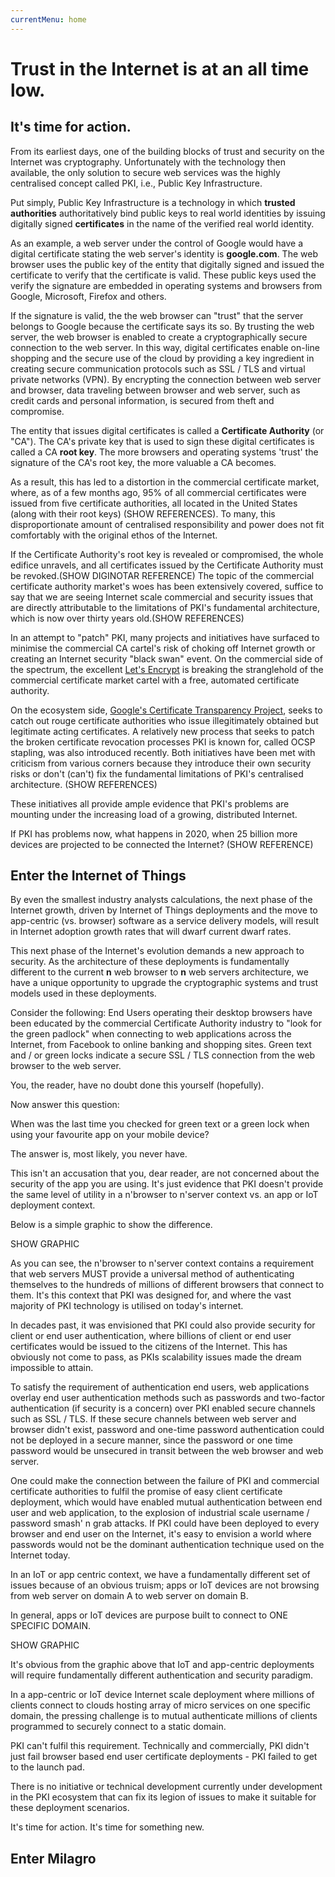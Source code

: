 ```yaml
---
currentMenu: home
---
```

<div id="generated-toc" class="generate_from_h2"></div>

# Trust in the Internet is at an all time low.
## It's time for action.

From its earliest days, one of the building blocks of trust and security on the Internet was cryptography. Unfortunately with the technology then available, the only solution to secure web services was the highly centralised concept called PKI, i.e., Public Key Infrastructure.

Put simply, Public Key Infrastructure is a technology in which __trusted authorities__ authoritatively bind public keys to real world identities by issuing digitally signed __certificates__ in the name of the verified real world identity.  

As an example, a web server under the control of Google would have a digital certificate stating the web server's identity is __google.com__. The web browser uses the public key of the entity that digitally signed and issued the certificate to verify that the certificate is valid. These public keys used the verify the signature are embedded in operating systems and browsers from Google, Microsoft, Firefox and others.  

If the signature is valid, the the web browser can "trust" that the server belongs to Google because the certificate says its so.  By trusting the web server, the web browser is enabled to create a cryptographically secure connection to the web server. In this way, digital certificates enable on-line shopping and the secure use of the cloud by providing a key ingredient in creating secure communication protocols such as SSL / TLS and virtual private networks (VPN). By encrypting the connection between web server and browser, data traveling between browser and web server, such as credit cards and personal information, is secured from theft and compromise.

The entity that issues digital certificates is called a __Certificate Authority__ (or "CA"). The CA's private key that is used to sign these digital certificates is called a CA __root key__.  The more browsers and operating systems 'trust' the signature of the CA's root key, the more valuable a CA becomes.

As a result, this has led to a distortion in the commercial certificate market, where, as of a few months ago, 95% of all commercial certificates were issued from five certificate authorities, all located in the United States (along with their root keys) (SHOW REFERENCES).  To many, this disproportionate amount of centralised responsibility and power does not fit comfortably with the original ethos of the Internet.

If the Certificate Authority's root key is revealed or compromised, the whole edifice unravels, and all certificates issued by the Certificate Authority must be revoked.(SHOW DIGINOTAR REFERENCE) The topic of the commercial certificate authority market's woes has been extensively covered, suffice to say that we are seeing Internet scale commercial and security issues that are directly attributable to the limitations of PKI's fundamental architecture, which is now over thirty years old.(SHOW REFERENCES)

In an attempt to "patch" PKI, many projects and initiatives have surfaced to minimise the commercial CA cartel's risk of choking off Internet growth or creating an Internet security "black swan" event. On the commercial side of the spectrum, the excellent [Let's Encrypt](https://letsencrypt.org/) is breaking the stranglehold of the commercial certificate market cartel with a free, automated certificate authority.

On the ecosystem side, [Google's Certificate Transparency Project](https://www.certificate-transparency.org/), seeks to catch out rouge certificate authorities who issue illegitimately obtained but legitimate acting certificates.  A relatively new process that seeks to patch the broken certificate revocation processes PKI is known for, called OCSP stapling, was also introduced recently.  Both initiatives have been met with criticism from various corners because they introduce their own security risks or don't (can't) fix the fundamental limitations of PKI's centralised architecture. (SHOW REFERENCES)

These initiatives all provide ample evidence that PKI's problems are mounting under the increasing load of a growing, distributed Internet.

If PKI has problems now, what happens in 2020, when 25 billion more devices are projected to be connected the Internet? (SHOW REFERENCE)

## Enter the Internet of Things

By even the smallest industry analysts calculations, the next phase of the Internet growth, driven by Internet of Things deployments and the move to app-centric (vs. browser) software as a service delivery models, will result in Internet adoption growth rates that will dwarf current dwarf rates.

This next phase of the Internet's evolution demands a new approach to security. As the architecture of these deployments is fundamentally different to the current __n__ web browser to __n__ web servers architecture, we have a unique opportunity to upgrade the cryptographic systems and trust models used in these deployments.

Consider the following: End Users operating their desktop browsers have been educated by the commercial Certificate Authority industry to "look for the green padlock" when connecting to web applications across the Internet, from Facebook to online banking and shopping sites. Green text and / or green locks indicate a secure SSL / TLS connection from the web browser to the web server.

You, the reader, have no doubt done this yourself (hopefully).

Now answer this question:

When was the last time you checked for green text or a green lock when using your favourite app on your mobile device?

The answer is, most likely, you never have.

This isn't an accusation that you, dear reader, are not concerned about the security of the app you are using. It's just evidence that PKI doesn't provide the same level of utility in a n'browser to n'server context vs. an app or IoT deployment context.

Below is a simple graphic to show the difference.

SHOW GRAPHIC

As you can see, the n'browser to n'server context contains a requirement that web servers MUST provide a universal method of authenticating themselves to the hundreds of millions of different browsers that connect to them.  It's this context that PKI was designed for, and where the vast majority of PKI technology is utilised on today's internet.

In decades past, it was envisioned that PKI could also provide security for client or end user authentication, where billions of client or end user certificates would be issued to the citizens of the Internet. This has obviously not come to pass, as PKIs scalability issues made the dream impossible to attain.

To satisfy the requirement of authentication end users, web applications overlay end user authentication methods such as passwords and two-factor authentication (if security is a concern) over PKI enabled secure channels such as SSL / TLS. If these secure channels between web server and browser didn't exist, password and one-time password authentication could not be deployed in a secure manner, since the password or one time password would be unsecured in transit between the web browser and web server.

One could make the connection between the failure of PKI and commercial certificate authorities to fulfil the promise of easy client certificate deployment, which would have enabled mutual authentication between end user and web application, to the explosion of industrial scale username / password smash' n grab attacks. If PKI could have been deployed to every browser and end user on the Internet, it's easy to envision a world where passwords would not be the dominant authentication technique used on the Internet today.

In an IoT or app centric context, we have a fundamentally different set of issues because of an obvious truism; apps or IoT devices are not browsing from web server on domain A to web server on domain B.

In general, apps or IoT devices are purpose built to connect to ONE SPECIFIC DOMAIN.

SHOW GRAPHIC

It's obvious from the graphic above that IoT and app-centric deployments will require fundamentally different authentication and security paradigm.

In a app-centric or IoT device Internet scale deployment where millions of clients connect to clouds hosting array of micro services on one specific domain, the pressing challenge is to mutual authenticate millions of clients programmed to securely connect to a static domain.

PKI can't fulfil this requirement. Technically and commercially, PKI didn't just fail browser based end user certificate deployments - PKI failed to get to the launch pad.

There is no initiative or technical development currently under development in the PKI ecosystem that can fix its legion of issues to make it suitable for these deployment scenarios.

It's time for action. It's time for something new.

## Enter Milagro
